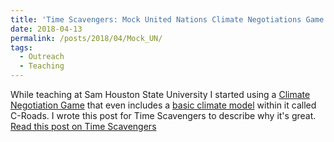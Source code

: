 ```yaml
---
title: 'Time Scavengers: Mock United Nations Climate Negotiations Game'
date: 2018-04-13
permalink: /posts/2018/04/Mock_UN/
tags:
  - Outreach
  - Teaching
---
```


While teaching at Sam Houston State University I started using a [Climate Negotiation Game](https://www.climateinteractive.org/tools/world-climate-simulation/) that even includes a [basic climate model](https://croadsworldclimate.climateinteractive.org/) within it called C-Roads. I wrote this post for Time Scavengers to describe why it's great.
[Read this post on Time Scavengers](https://timescavengers.blog/2018/04/13/mock-united-nations-climate-negotiations-game/)
